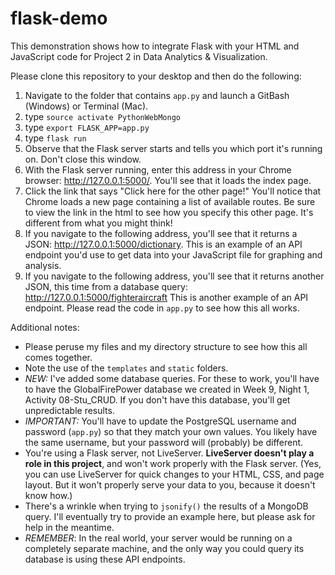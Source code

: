 # flask-demo
This demonstration shows how to integrate Flask with your HTML and JavaScript code for Project 2 in Data Analytics &amp; Visualization. 


Please clone this repository to your desktop and then do the following:

1. Navigate to the folder that contains ``app.py`` and launch a GitBash (Windows) or Terminal (Mac). 
2. type ``source activate PythonWebMongo``
3. type ``export FLASK_APP=app.py``
4. type ``flask run``
5. Observe that the Flask server starts and tells you which port it's running on. Don't close this window.
6. With the Flask server running, enter this address in your Chrome browser: http://127.0.0.1:5000/. You'll see that it loads the index page. 
7. Click the link that says "Click here for the other page!" You'll notice that Chrome loads a new page containing a list of available routes. Be sure to view the link in the html to see how you specify this other page. It's different from what you might think!
8. If you navigate to the following address, you'll see that it returns a JSON: http://127.0.0.1:5000/dictionary. This is an example of an API endpoint you'd use to get data into your JavaScript file for graphing and analysis. 
9. If you navigate to the following address, you'll see that it returns another JSON, this time from a database query: http://127.0.0.1:5000/fighteraircraft This is another example of an API endpoint. Please read the code in ``app.py`` to see how this all works. 

Additional notes: 
* Please peruse my files and my directory structure to see how this all comes together.
* Note the use of the ``templates`` and ``static`` folders. 
* *NEW:* I've added some database queries. For these to work, you'll have to have the GlobalFirePower database we created in Week 9, Night 1, Activity 08-Stu_CRUD. If you don't have this database, you'll get unpredictable results.
* *IMPORTANT:* You'll have to update the PostgreSQL username and password (``app.py``) so that they match your own values. You likely have the same username, but your password will (probably) be different.
* You're using a Flask server, not LiveServer. **LiveServer doesn't play a role in this project**, and won't work properly with the Flask server. (Yes, you can use LiveServer for quick changes to your HTML, CSS, and page layout. But it won't properly serve your data to you, because it doesn't know how.)
* There's a wrinkle when trying to ``jsonify()`` the results of a MongoDB query. I'll eventually try to provide an example here, but please ask for help in the meantime.  
* *REMEMBER*: In the real world, your server would be running on a completely separate  machine, and the only way you could query its database is using these API endpoints. 


